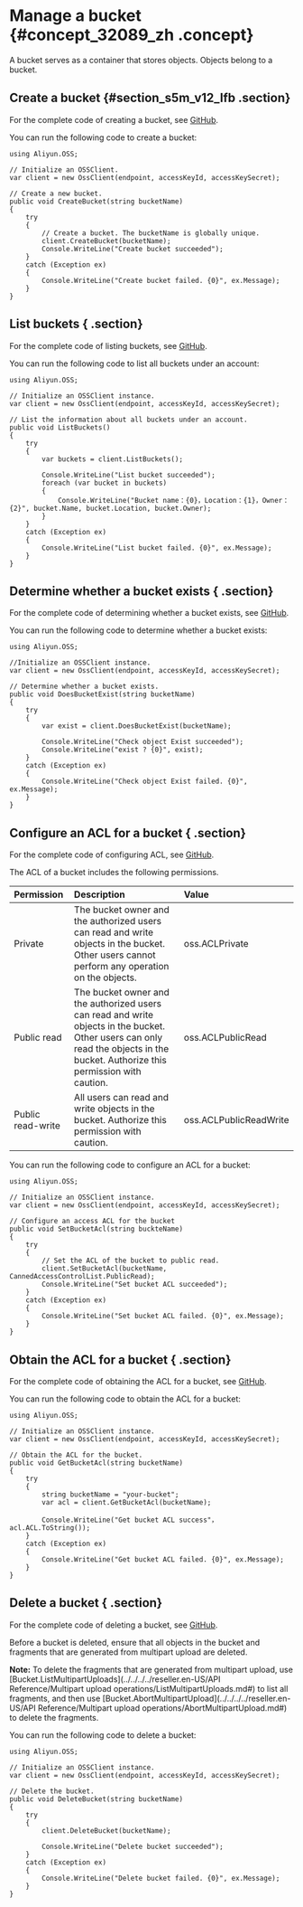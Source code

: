 # Manage a bucket {#concept_32089_zh .concept}

A bucket serves as a container that stores objects. Objects belong to a bucket.

## Create a bucket {#section_s5m_v12_lfb .section}

For the complete code of creating a bucket, see [GitHub](https://github.com/aliyun/aliyun-oss-csharp-sdk/blob/master/samples/Samples/CreateBucketSample.cs).

You can run the following code to create a bucket:

```language-csharp
using Aliyun.OSS;

// Initialize an OSSClient.
var client = new OssClient(endpoint, accessKeyId, accessKeySecret);

// Create a new bucket.
public void CreateBucket(string bucketName)
{
    try
    {
        // Create a bucket. The bucketName is globally unique.
        client.CreateBucket(bucketName);
        Console.WriteLine("Create bucket succeeded");
    }
    catch (Exception ex)
    {
        Console.WriteLine("Create bucket failed. {0}", ex.Message);
    }
}

```

## List buckets { .section}

For the complete code of listing buckets, see [GitHub](https://github.com/aliyun/aliyun-oss-csharp-sdk/blob/master/samples/Samples/ListBucketsSample.cs).

You can run the following code to list all buckets under an account:

```language-csharp
using Aliyun.OSS;

// Initialize an OSSClient instance.
var client = new OssClient(endpoint, accessKeyId, accessKeySecret);

// List the information about all buckets under an account.
public void ListBuckets()
{
    try
    {
        var buckets = client.ListBuckets();
        
        Console.WriteLine("List bucket succeeded");
        foreach (var bucket in buckets)
        {
	        Console.WriteLine("Bucket name：{0}，Location：{1}，Owner：{2}", bucket.Name, bucket.Location, bucket.Owner);
        }
    }
    catch (Exception ex)
    {
        Console.WriteLine("List bucket failed. {0}", ex.Message);
    }
}

```

## Determine whether a bucket exists { .section}

For the complete code of determining whether a bucket exists, see [GitHub](https://github.com/aliyun/aliyun-oss-csharp-sdk/blob/master/samples/Samples/DoesBucketExistSample.cs).

You can run the following code to determine whether a bucket exists:

```language-csharp
using Aliyun.OSS;

//Initialize an OSSClient instance.
var client = new OssClient(endpoint, accessKeyId, accessKeySecret);

// Determine whether a bucket exists.
public void DoesBucketExist(string bucketName)
{
    try
    {
        var exist = client.DoesBucketExist(bucketName);

        Console.WriteLine("Check object Exist succeeded");
        Console.WriteLine("exist ? {0}", exist);
    }
    catch (Exception ex)
    {
        Console.WriteLine("Check object Exist failed. {0}", ex.Message);
    }
}

```

## Configure an ACL for a bucket { .section}

For the complete code of configuring ACL, see [GitHub](https://github.com/aliyun/aliyun-oss-csharp-sdk/blob/master/samples/Samples/SetBucketAclSample.cs).

The ACL of a bucket includes the following permissions.

|Permission|Description|Value|
|:---------|:----------|:----|
|Private|The bucket owner and the authorized users can read and write objects in the bucket. Other users cannot perform any operation on the objects.|oss.ACLPrivate|
|Public read|The bucket owner and the authorized users can read and write objects in the bucket. Other users can only read the objects in the bucket. Authorize this permission with caution.|oss.ACLPublicRead|
|Public read-write|All users can read and write objects in the bucket. Authorize this permission with caution.|oss.ACLPublicReadWrite|

You can run the following code to configure an ACL for a bucket:

```language-csharp
using Aliyun.OSS;

// Initialize an OSSClient instance.
var client = new OssClient(endpoint, accessKeyId, accessKeySecret);

// Configure an access ACL for the bucket
public void SetBucketAcl(string buckteName)
{
    try
    {
        // Set the ACL of the bucket to public read.
        client.SetBucketAcl(bucketName, CannedAccessControlList.PublicRead);
        Console.WriteLine("Set bucket ACL succeeded");
    }
    catch (Exception ex)
    {
        Console.WriteLine("Set bucket ACL failed. {0}", ex.Message);
    }
}

```

## Obtain the ACL for a bucket { .section}

For the complete code of obtaining the ACL for a bucket, see [GitHub](https://github.com/aliyun/aliyun-oss-csharp-sdk/blob/master/samples/Samples/GetBucketAclSample.cs).

You can run the following code to obtain the ACL for a bucket:

```language-csharp
using Aliyun.OSS;

// Initialize an OSSClient instance.
var client = new OssClient(endpoint, accessKeyId, accessKeySecret);

// Obtain the ACL for the bucket.
public void GetBucketAcl(string bucketName)
{
    try
    {
        string bucketName = "your-bucket";
        var acl = client.GetBucketAcl(bucketName);

        Console.WriteLine("Get bucket ACL success"，acl.ACL.ToString());
    }
    catch (Exception ex)
    {
        Console.WriteLine("Get bucket ACL failed. {0}", ex.Message);
    }
}

```

## Delete a bucket { .section}

For the complete code of deleting a bucket, see [GitHub](https://github.com/aliyun/aliyun-oss-csharp-sdk/blob/master/samples/Samples/DeleteBucketSample.cs).

Before a bucket is deleted, ensure that all objects in the bucket and fragments that are generated from multipart upload are deleted.

**Note:** To delete the fragments that are generated from multipart upload, use [Bucket.ListMultipartUploads](../../../../reseller.en-US/API Reference/Multipart upload operations/ListMultipartUploads.md#) to list all fragments, and then use [Bucket.AbortMultipartUpload](../../../../reseller.en-US/API Reference/Multipart upload operations/AbortMultipartUpload.md#) to delete the fragments.

You can run the following code to delete a bucket:

```language-csharp
using Aliyun.OSS;

// Initialize an OSSClient instance.
var client = new OssClient(endpoint, accessKeyId, accessKeySecret);

// Delete the bucket.
public void DeleteBucket(string bucketName)
{
    try
    {
        client.DeleteBucket(bucketName);
        
        Console.WriteLine("Delete bucket succeeded");
    }
    catch (Exception ex)
    {
        Console.WriteLine("Delete bucket failed. {0}", ex.Message);
    }
}

```


